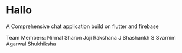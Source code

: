 # Hallo
A Comprehensive chat application build on flutter and firebase

Team Members:
Nirmal Sharon Joji
Rakshana J
Shashankh S
Svarnim Agarwal 
Shukhiksha 
